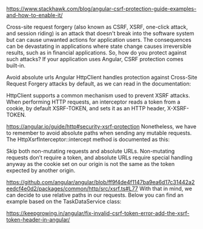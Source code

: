 https://www.stackhawk.com/blog/angular-csrf-protection-guide-examples-and-how-to-enable-it/

Cross-site request forgery (also known as CSRF, XSRF, one-click attack, and session riding) is an attack that doesn't break into the software system but can cause unwanted actions for application users. The consequences can be devastating in applications where state change causes irreversible results, such as in financial applications. So, how do you protect against such attacks? If your application uses Angular, CSRF protection comes built-in. 

Avoid absolute urls
Angular HttpClient handles protection against Cross-Site Request Forgery attacks by default, as we can read in the documentation:

HttpClient supports a common mechanism used to prevent XSRF attacks. When performing HTTP requests, an interceptor reads a token from a cookie, by default XSRF-TOKEN, and sets it as an HTTP header, X-XSRF-TOKEN.

https://angular.io/guide/http#security-xsrf-protection
Nonetheless, we have to remember to avoid absolute paths when sending any mutable requests. The HttpXsrfInterceptor::intercept method is documented as this:

Skip both non-mutating requests and absolute URLs.
Non-mutating requests don’t require a token, and absolute URLs require special handling anyway as the cookie set on our origin is not the same as the token expected by another origin.

https://github.com/angular/angular/blob/ff9f4de4f1147ba9ea6d17c31442a2eedcf4e0d2/packages/common/http/src/xsrf.ts#L77
With that in mind, we can decide to use relative paths in our requests. Below you can find an example based on the TaskDataService class:


https://keepgrowing.in/angular/fix-invalid-csrf-token-error-add-the-xsrf-token-header-in-angular/
